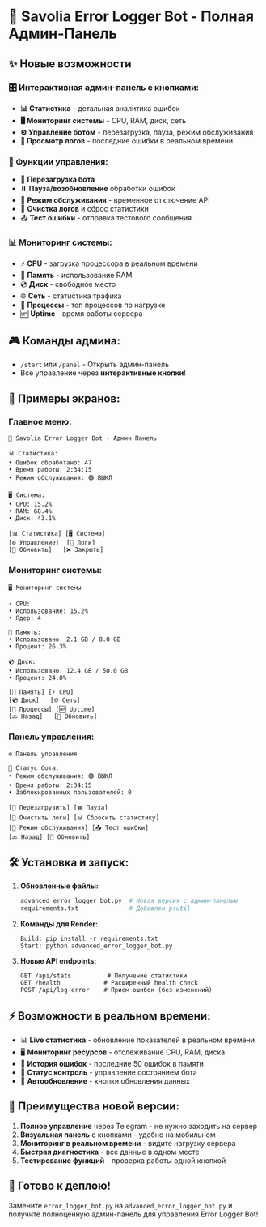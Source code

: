 # 🚀 Savolia Error Logger Bot - Полная Админ-Панель

## ✨ Новые возможности

### 🎛️ Интерактивная админ-панель с кнопками:
- **📊 Статистика** - детальная аналитика ошибок
- **🖥️ Мониторинг системы** - CPU, RAM, диск, сеть
- **⚙️ Управление ботом** - перезагрузка, пауза, режим обслуживания
- **📝 Просмотр логов** - последние ошибки в реальном времени

### 🔧 Функции управления:
- 🔄 **Перезагрузка бота**
- ⏸️ **Пауза/возобновление** обработки ошибок
- 🚫 **Режим обслуживания** - временное отключение API
- 🧹 **Очистка логов** и сброс статистики
- 📤 **Тест ошибки** - отправка тестового сообщения

### 📊 Мониторинг системы:
- ⚡ **CPU** - загрузка процессора в реальном времени
- 💾 **Память** - использование RAM
- 💿 **Диск** - свободное место
- 🌐 **Сеть** - статистика трафика
- 🔄 **Процессы** - топ процессов по нагрузке
- 🆙 **Uptime** - время работы сервера

## 🎮 Команды админа:

- `/start` или `/panel` - Открыть админ-панель
- Все управление через **интерактивные кнопки**!

## 📱 Примеры экранов:

### Главное меню:
```
🚀 Savolia Error Logger Bot - Админ Панель

📊 Статистика:
• Ошибок обработано: 47
• Время работы: 2:34:15
• Режим обслуживания: 🟢 ВЫКЛ

🖥️ Система:
• CPU: 15.2%
• RAM: 68.4%
• Диск: 43.1%

[📊 Статистика] [🖥️ Система]
[⚙️ Управление]  [📝 Логи]
[🔄 Обновить]   [❌ Закрыть]
```

### Мониторинг системы:
```
🖥️ Мониторинг системы

⚡ CPU:
• Использование: 15.2%
• Ядер: 4

💾 Память:
• Использовано: 2.1 GB / 8.0 GB
• Процент: 26.3%

💿 Диск:
• Использовано: 12.4 GB / 50.0 GB
• Процент: 24.8%

[💾 Память] [⚡ CPU]
[💿 Диск]   [🌐 Сеть]
[🔄 Процессы] [🆙 Uptime]
[🔙 Назад]   [🔄 Обновить]
```

### Панель управления:
```
⚙️ Панель управления

🤖 Статус бота:
• Режим обслуживания: 🟢 ВЫКЛ
• Время работы: 2:34:15
• Заблокированных пользователей: 0

[🔄 Перезагрузить] [⏸️ Пауза]
[🧹 Очистить логи] [📊 Сбросить статистику]
[🚫 Режим обслуживания] [📤 Тест ошибки]
[🔙 Назад] [🔄 Обновить]
```

## 🛠️ Установка и запуск:

1. **Обновленные файлы:**
   ```bash
   advanced_error_logger_bot.py  # Новая версия с админ-панелью
   requirements.txt              # Добавлен psutil
   ```

2. **Команды для Render:**
   ```
   Build: pip install -r requirements.txt
   Start: python advanced_error_logger_bot.py
   ```

3. **Новые API endpoints:**
   ```
   GET /api/stats          # Получение статистики
   GET /health            # Расширенный health check
   POST /api/log-error    # Прием ошибок (без изменений)
   ```

## ⚡ Возможности в реальном времени:

- 📊 **Live статистика** - обновление показателей в реальном времени
- 🖥️ **Мониторинг ресурсов** - отслеживание CPU, RAM, диска
- 📝 **История ошибок** - последние 50 ошибок в памяти
- 🚦 **Статус контроль** - управление состоянием бота
- 🔄 **Автообновление** - кнопки обновления данных

## 🎯 Преимущества новой версии:

1. **Полное управление** через Telegram - не нужно заходить на сервер
2. **Визуальная панель** с кнопками - удобно на мобильном
3. **Мониторинг в реальном времени** - видите нагрузку сервера
4. **Быстрая диагностика** - все данные в одном месте
5. **Тестирование функций** - проверка работы одной кнопкой

## 🚀 Готово к деплою!

Замените `error_logger_bot.py` на `advanced_error_logger_bot.py` и получите полноценную админ-панель для управления Error Logger Bot!